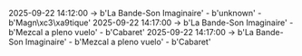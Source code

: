 2025-09-22 14:12:00 -> b'La Bande-Son Imaginaire' - b'unknown' - b'Magn\xc3\xa9tique'
2025-09-22 14:17:00 -> b'La Bande-Son Imaginaire' - b'Mezcal a pleno vuelo' - b'Cabaret'
2025-09-22 14:17:00 -> b'La Bande-Son Imaginaire' - b'Mezcal a pleno vuelo' - b'Cabaret'

